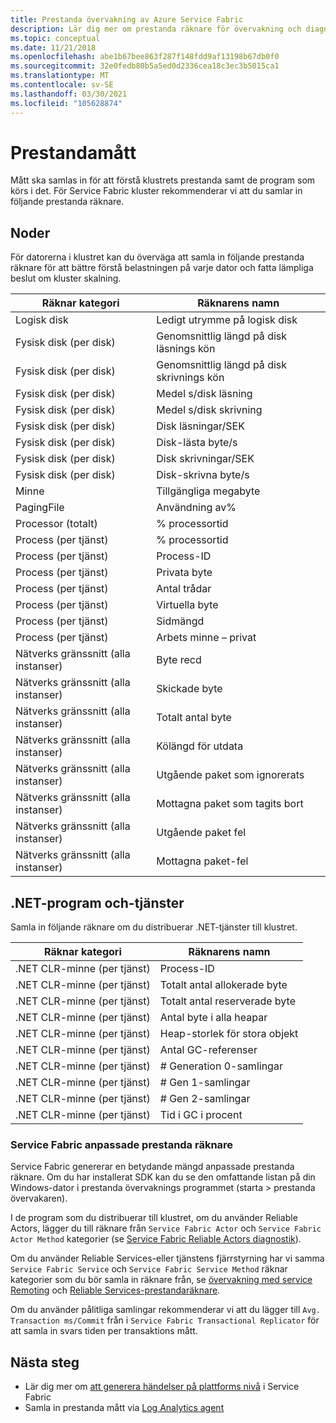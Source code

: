 ```yaml
---
title: Prestanda övervakning av Azure Service Fabric
description: Lär dig mer om prestanda räknare för övervakning och diagnostik av Azure Service Fabric-kluster.
ms.topic: conceptual
ms.date: 11/21/2018
ms.openlocfilehash: abe1b67bee863f287f148fdd9af13198b67db0f0
ms.sourcegitcommit: 32e0fedb80b5a5ed0d2336cea18c3ec3b5015ca1
ms.translationtype: MT
ms.contentlocale: sv-SE
ms.lasthandoff: 03/30/2021
ms.locfileid: "105628874"
---
```

# <a name="performance-metrics"></a>Prestandamått

Mått ska samlas in för att förstå klustrets prestanda samt de program som körs i det. För Service Fabric kluster rekommenderar vi att du samlar in följande prestanda räknare.

## <a name="nodes"></a>Noder

För datorerna i klustret kan du överväga att samla in följande prestanda räknare för att bättre förstå belastningen på varje dator och fatta lämpliga beslut om kluster skalning.

| Räknar kategori | Räknarens namn |
| --- | --- |
| Logisk disk | Ledigt utrymme på logisk disk |
| Fysisk disk (per disk) | Genomsnittlig längd på disk läsnings kön |
| Fysisk disk (per disk) | Genomsnittlig längd på disk skrivnings kön |
| Fysisk disk (per disk) | Medel s/disk läsning |
| Fysisk disk (per disk) | Medel s/disk skrivning |
| Fysisk disk (per disk) | Disk läsningar/SEK |
| Fysisk disk (per disk) | Disk-lästa byte/s |
| Fysisk disk (per disk) | Disk skrivningar/SEK |
| Fysisk disk (per disk) | Disk-skrivna byte/s |
| Minne | Tillgängliga megabyte |
| PagingFile | Användning av% |
| Processor (totalt) | % processortid |
| Process (per tjänst) | % processortid |
| Process (per tjänst) | Process-ID |
| Process (per tjänst) | Privata byte |
| Process (per tjänst) | Antal trådar |
| Process (per tjänst) | Virtuella byte |
| Process (per tjänst) | Sidmängd |
| Process (per tjänst) | Arbets minne – privat |
| Nätverks gränssnitt (alla instanser) | Byte recd |
| Nätverks gränssnitt (alla instanser) | Skickade byte |
| Nätverks gränssnitt (alla instanser) | Totalt antal byte |
| Nätverks gränssnitt (alla instanser) | Kölängd för utdata |
| Nätverks gränssnitt (alla instanser) | Utgående paket som ignorerats |
| Nätverks gränssnitt (alla instanser) | Mottagna paket som tagits bort |
| Nätverks gränssnitt (alla instanser) | Utgående paket fel |
| Nätverks gränssnitt (alla instanser) | Mottagna paket-fel |

## <a name="net-applications-and-services"></a>.NET-program och-tjänster

Samla in följande räknare om du distribuerar .NET-tjänster till klustret. 

| Räknar kategori | Räknarens namn |
| --- | --- |
| .NET CLR-minne (per tjänst) | Process-ID |
| .NET CLR-minne (per tjänst) | Totalt antal allokerade byte |
| .NET CLR-minne (per tjänst) | Totalt antal reserverade byte |
| .NET CLR-minne (per tjänst) | Antal byte i alla heapar |
| .NET CLR-minne (per tjänst) | Heap-storlek för stora objekt |
| .NET CLR-minne (per tjänst) | Antal GC-referenser |
| .NET CLR-minne (per tjänst) | # Generation 0-samlingar |
| .NET CLR-minne (per tjänst) | # Gen 1-samlingar |
| .NET CLR-minne (per tjänst) | # Gen 2-samlingar |
| .NET CLR-minne (per tjänst) | Tid i GC i procent |

### <a name="service-fabrics-custom-performance-counters"></a>Service Fabric anpassade prestanda räknare

Service Fabric genererar en betydande mängd anpassade prestanda räknare. Om du har installerat SDK kan du se den omfattande listan på din Windows-dator i prestanda övervaknings programmet (starta > prestanda övervakaren). 

I de program som du distribuerar till klustret, om du använder Reliable Actors, lägger du till räknare från `Service Fabric Actor` och `Service Fabric Actor Method` kategorier (se [Service Fabric Reliable Actors diagnostik](service-fabric-reliable-actors-diagnostics.md)).

Om du använder Reliable Services-eller tjänstens fjärrstyrning har vi samma `Service Fabric Service` och `Service Fabric Service Method` räknar kategorier som du bör samla in räknare från, se [övervakning med service Remoting](service-fabric-reliable-serviceremoting-diagnostics.md) och [Reliable Services-prestandaräknare](service-fabric-reliable-services-diagnostics.md#performance-counters). 

Om du använder pålitliga samlingar rekommenderar vi att du lägger till `Avg. Transaction ms/Commit` från i `Service Fabric Transactional Replicator` för att samla in svars tiden per transaktions mått.


## <a name="next-steps"></a>Nästa steg

* Lär dig mer om [att generera händelser på plattforms nivå](service-fabric-diagnostics-event-generation-infra.md) i Service Fabric
* Samla in prestanda mått via [Log Analytics agent](service-fabric-diagnostics-oms-agent.md)
